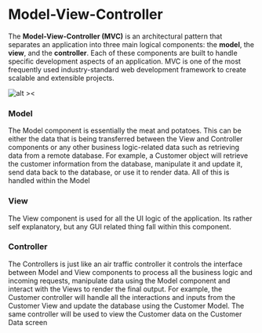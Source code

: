 # Model-View-Controller
 The **Model-View-Controller (MVC)** is an architectural pattern that separates an application into three main logical components: the **model**, the **view**, and the **controller**. Each of these components are built to handle specific development aspects of an application. MVC is one of the most frequently used industry-standard web development framework to create scalable and extensible projects.
 
![alt ><](MVC_model_view_controller.jpg)
 
 ### Model

The Model component is essentially the meat and potatoes. This can be either the data that is being transferred between the View and Controller components or any other business logic-related data such as retrieving data from a remote database. For example, a Customer object will retrieve the customer information from the database, manipulate it and update it, send data back to the database, or use it to render data. All of this is handled within the Model

### View

The View component is used for all the UI logic of the application. Its rather self explanatory, but any GUI related thing fall within this component.

### Controller

The Controllers is just like an air traffic controller it controls the interface between Model and View components to process all the business logic and incoming requests, manipulate data using the Model component and interact with the Views to render the final output. For example, the Customer controller will handle all the interactions and inputs from the Customer View and update the database using the Customer Model. The same controller will be used to view the Customer data on the Customer Data screen